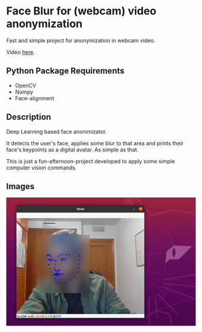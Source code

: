# Face Blur for (webcam) video anonymization

Fast and simple project for anonymization in webcam video.

Video [here](https://www.linkedin.com/feed/update/urn:li:activity:6734394877460660224/).

## Python Package Requirements

- OpenCV
- Numpy
- Face-alignment

## Description

Deep Learning based face anonimizator. 

It detects the user's face, applies some blur to that area and prints their face's keypoints as a digital avatar. As simple as that.

This is just a fun-afternoon-project developed to apply some simple computer vision commands.

## Images

![Demo](./img/screenshot2.png)

